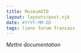 ```yaml
---
title: MuseumXTD
layout: layouts/post.njk
date: #YYYY-MM-DD
tags: liens forum francais
---
```


*Mettre documentation*
